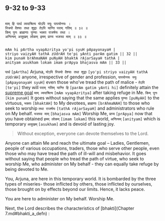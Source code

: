 ## 9-32 to 9-33


```shloka-sa

माम् हि पार्थ व्यपाश्रित्य योऽपि स्युः पापयोनयः ।
स्त्रियो वैश्याः तथा शूद्राः तेऽपि यान्ति पराम् गतिम् ॥ ३२ ॥
किम् पुनः ब्राह्मणाः पुण्याः भक्ता राजर्षयः तथा ।
अनित्यम् असुखम् लोकम् इमम् प्राप्य भजस्व माम् ॥ ३३ ॥

```
```shloka-sa-hk

mAm hi pArtha vyapAzritya yo'pi syuH pApayonayaH |
striyo vaizyAH tathA zUdrAH te'pi yAnti parAm gatim || 32 ||
kim punaH brAhmaNAH puNyAH bhaktA rAjarSayaH tathA |
anityam asukham lokam imam prApya bhajasva mAm || 33 ||

```
`पार्थ` `[pArtha]` Arjuna, `योऽपि स्त्रियो वैश्याः तथा शूद्राः` `[yo'pi striyo vaizyAH tathA zUdrAH]` anyone, irrespective of gender and profession, `पापयोनयः स्युः` `[pApayonayaH syuH]` even those who've tread the path of malice - `तेऽपि` `[te'pi]` they will `पराम् गतिम् यान्ति हि` `[parAm gatim yAnti hi]` definitely attain the 
[supreme goal](Moksha) `माम् व्यपाश्रित्य` `[mAm vyapAzritya]` after taking refuge in Me.
`किम् पुनः` `[kim punaH]` It goes without saying that the same applies `पुण्याः` `[puNyAH]` to the virtuous, `भक्ताः` `[bhaktAH]` to My devotees, `ब्राह्मणाः` `[brAhmaNAH]` to those who seek to worship `तथा राजर्षयः` `[tathA rAjarSayaH]` and administrators who rule on My behalf. `भजस्व माम्` `[bhajasva mAm]` Worship Me, `प्राप्य` `[prApya]` now that you have obtained `इमम् लोकम्` `[imam lokam]` this world, `अनित्यम्` `[anityam]` which is temporary `असुखम्` `[asukham]` and is devoid of lasting joy.


<a name='applnote_152'></a>
> Without exception, everyone can devote themselves to the Lord.



Anyone can attain Me and reach the ultimate goal – Ladies, Gentlemen, people of various occupations, traders, those who serve other people, even those who may have tread the path of ill-will and misbehavior. It goes without saying that people who tread the path of virtue, who seek to worship Me, who administer on My behalf - they can equally take refuge by being devoted to Me. 

You, Arjuna, are here in this temporary world. It is bombarded by the three types of miseries- those inflicted by others, those inflicted by ourselves, those brought on by effects beyond our limits. Hence, it lacks peace.

You are here to administer on My behalf. Worship Me.

Next, the Lord describes the characteristics of 
[bhakti](Chapter 7.md#bhakti_a_defn)
:


